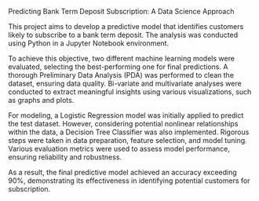 Predicting Bank Term Deposit Subscription: A Data Science Approach

This project aims to develop a predictive model that identifies customers likely to subscribe to a bank term deposit. The analysis was conducted using Python in a Jupyter Notebook environment.

To achieve this objective, two different machine learning models were evaluated, selecting the best-performing one for final predictions. A thorough Preliminary Data Analysis (PDA) was performed to clean the dataset, ensuring data quality. Bi-variate and multivariate analyses were conducted to extract meaningful insights using various visualizations, such as graphs and plots.

For modeling, a Logistic Regression model was initially applied to predict the test dataset. However, considering potential nonlinear relationships within the data, a Decision Tree Classifier was also implemented. Rigorous steps were taken in data preparation, feature selection, and model tuning. Various evaluation metrics were used to assess model performance, ensuring reliability and robustness.

As a result, the final predictive model achieved an accuracy exceeding 90%, demonstrating its effectiveness in identifying potential customers for subscription.







